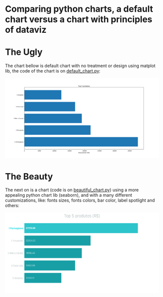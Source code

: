 # Comparing python charts, a default chart versus a chart with principles of dataviz

# The Ugly
The chart bellow is default chart with no treatment or design using matplot lib, the code of the chart is on [default_chart.py](default_chart.py):

![default_char](default_chart.png)

# The Beauty
The next on is a chart (code is on [beautiful_chart.py](beautiful_chart.py)) using a more appealing python chart lib (seaborn), and with a many different customizations, like: fonts sizes, fonts colors, bar color, label spotlight and others:

![beautiful_chart](beautiful_chart.png) 